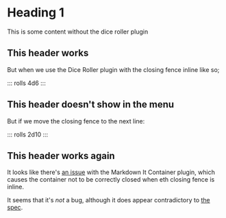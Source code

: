 # Heading 1

This is some content without the dice roller plugin

## This header works

But when we use the Dice Roller plugin with the closing fence inline like so;

::: rolls 4d6 :::

## This header doesn't show in the menu

But if we move the closing fence to the next line:

::: rolls 2d10
:::

## This header works again

It looks like there's [an issue](https://github.com/markdown-it/markdown-it-container/issues/21) with the Markdown It
Container plugin, which causes the container not to be correctly closed when eth closing fence is inline.

It seems that it's _not_ a bug, although it does appear contradictory
to [the spec](https://spec.commonmark.org/0.18/#example-95).

